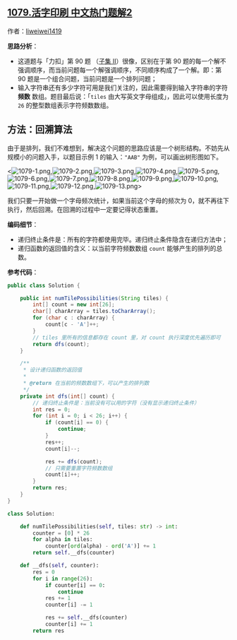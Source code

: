 ## [1079.活字印刷 中文热门题解2](https://leetcode.cn/problems/letter-tile-possibilities/solutions/100000/hui-su-suan-fa-python-dai-ma-by-liweiwei1419)

作者：[liweiwei1419](https://leetcode.cn/u/liweiwei1419)

**思路分析**：

+ 这道题与「力扣」第 90 题 （[子集 II](https://leetcode-cn.com/problems/subsets-ii/)）很像，区别在于第 90 题的每一个解不强调顺序，而当前问题每一个解强调顺序，不同顺序构成了一个解。即：第 90 题是一个组合问题，当前问题是一个排列问题；
+ 输入字符串还有多少字符可用是我们关注的，因此需要得到输入字符串的字符 **频数** 数组。题目最后说：「`tiles` 由大写英文字母组成」，因此可以使用长度为 `26` 的整型数组表示字符频数数组。


## 方法：回溯算法

由于是排列，我们不难想到，解决这个问题的思路应该是一个树形结构。不妨先从规模小的问题入手，以题目示例 1 的输入：`"AAB"` 为例，可以画出树形图如下。

<![1079-1.png](https://pic.leetcode-cn.com/86611a1790f0cd59a53f2c6e82a2fcf4ee30bd1c76b5989a9fe7d129f8d25442-1079-1.png),![1079-2.png](https://pic.leetcode-cn.com/ca0badefbbd5053af8fc12519f4e78f98f4afa377b66202eea607d0be33f2e5d-1079-2.png),![1079-3.png](https://pic.leetcode-cn.com/2cf88e64cede096223a3f1c14169a65ad87f376a5c68c6b88984aa74259de773-1079-3.png),![1079-4.png](https://pic.leetcode-cn.com/0e1f10d4937dac42c3f119d02c44bce58628095becc5562ef7b06b30266a8649-1079-4.png),![1079-5.png](https://pic.leetcode-cn.com/f07cce05beeb1c9fb91218535324e7ce4926b83f4e0d7a3b97eb46e6bee11739-1079-5.png),![1079-6.png](https://pic.leetcode-cn.com/17bd7d14715dbfaa2a2754c6a64d19173d5733694150b0d0e313566703dd2ac6-1079-6.png),![1079-7.png](https://pic.leetcode-cn.com/c0fc7ce8c4972c9ff1b41e6ef05eb0856347f7a88405dc28f2860d9bfc856d2e-1079-7.png),![1079-8.png](https://pic.leetcode-cn.com/0e98e076a9f631cd64a6506e63612b31be771ee87f6e43aa5815352aeb5c01c3-1079-8.png),![1079-9.png](https://pic.leetcode-cn.com/864fa954faf3774b3a6bc4ae2e411073fb15eef578c503399d901b0d069b23d1-1079-9.png),![1079-10.png](https://pic.leetcode-cn.com/75f390e54c3e0012ee4e871d3bb6b3cc68c7a7296c881c86ecb7b7bb87e0f482-1079-10.png),![1079-11.png](https://pic.leetcode-cn.com/42eb4a22c1ae87f256a7175d0a535a8d119c75983d1812eb68b6217bcc77db01-1079-11.png),![1079-12.png](https://pic.leetcode-cn.com/f3d7d44e36ff5aeeed0cbac791c847b874d5c973a3876ae531c2a584ae998e67-1079-12.png),![1079-13.png](https://pic.leetcode-cn.com/882d2a16cc40d58d3eb8b28c50886149c69cb7c87ce8717052ae21f6e2b0fd35-1079-13.png)>

我们只要一开始做一个字母频次统计，如果当前这个字母的频次为 $0$，就不再往下执行，然后回溯。在回溯的过程中一定要记得状态重置。


**编码细节**：

+ 递归终止条件是：所有的字符都使用完毕。递归终止条件隐含在递归方法中；
+ 递归函数的返回值的含义：以当前字符频数数组 `count` 能够产生的排列的总数。

**参考代码**：

```Java []
public class Solution {

    public int numTilePossibilities(String tiles) {
        int[] count = new int[26];
        char[] charArray = tiles.toCharArray();
        for (char c : charArray) {
            count[c - 'A']++;
        }
        // tiles 里所有的信息都存在 count 里，对 count 执行深度优先遍历即可
        return dfs(count);
    }

    /**
     * 设计递归函数的返回值
     *
     * @return 在当前的频数数组下，可以产生的排列数
     */
    private int dfs(int[] count) {
        // 递归终止条件是：当前没有可以用的字符（没有显示递归终止条件）
        int res = 0;
        for (int i = 0; i < 26; i++) {
            if (count[i] == 0) {
                continue;
            }
            res++;
            count[i]--;

            res += dfs(count);
            // 只需要重置字符频数数组
            count[i]++;
        }
        return res;
    }
}
```
```Python []
class Solution:

    def numTilePossibilities(self, tiles: str) -> int:
        counter = [0] * 26
        for alpha in tiles:
            counter[ord(alpha) - ord('A')] += 1
        return self.__dfs(counter)

    def __dfs(self, counter):
        res = 0
        for i in range(26):
            if counter[i] == 0:
                continue
            res += 1
            counter[i] -= 1

            res += self.__dfs(counter)
            counter[i] += 1
        return res
```

